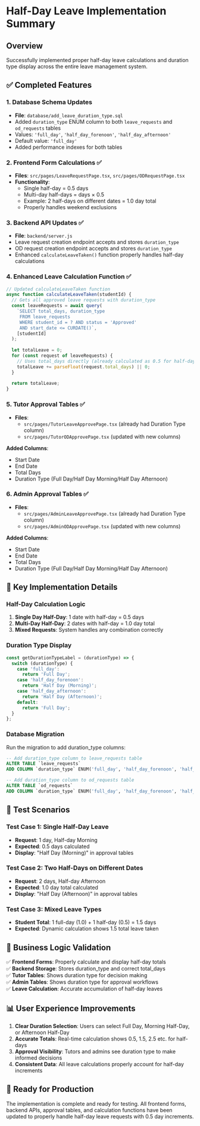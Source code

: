 # Half-Day Leave Implementation Summary

## Overview
Successfully implemented proper half-day leave calculations and duration type display across the entire leave management system.

## ✅ Completed Features

### 1. Database Schema Updates
- **File**: `database/add_leave_duration_type.sql`
- Added `duration_type` ENUM column to both `leave_requests` and `od_requests` tables
- Values: `'full_day'`, `'half_day_forenoon'`, `'half_day_afternoon'`
- Default value: `'full_day'`
- Added performance indexes for both tables

### 2. Frontend Form Calculations ✅
- **Files**: `src/pages/LeaveRequestPage.tsx`, `src/pages/ODRequestPage.tsx`
- **Functionality**:
  - Single half-day = 0.5 days
  - Multi-day half-days = days × 0.5 
  - Example: 2 half-days on different dates = 1.0 day total
  - Properly handles weekend exclusions

### 3. Backend API Updates ✅
- **File**: `backend/server.js`
- Leave request creation endpoint accepts and stores `duration_type`
- OD request creation endpoint accepts and stores `duration_type`
- Enhanced `calculateLeaveTaken()` function properly handles half-day calculations

### 4. Enhanced Leave Calculation Function ✅
```javascript
// Updated calculateLeaveTaken function
async function calculateLeaveTaken(studentId) {
  // Gets all approved leave requests with duration_type
  const leaveRequests = await query(
    `SELECT total_days, duration_type
     FROM leave_requests
     WHERE student_id = ? AND status = 'Approved'
     AND start_date <= CURDATE()`,
    [studentId]
  );
  
  let totalLeave = 0;
  for (const request of leaveRequests) {
    // Uses total_days directly (already calculated as 0.5 for half-days)
    totalLeave += parseFloat(request.total_days) || 0;
  }
  
  return totalLeave;
}
```

### 5. Tutor Approval Tables ✅
- **Files**: 
  - `src/pages/TutorLeaveApprovePage.tsx` (already had Duration Type column)
  - `src/pages/TutorODApprovePage.tsx` (updated with new columns)

**Added Columns**:
- Start Date
- End Date  
- Total Days
- Duration Type (Full Day/Half Day Morning/Half Day Afternoon)

### 6. Admin Approval Tables ✅
- **Files**:
  - `src/pages/AdminLeaveApprovePage.tsx` (already had Duration Type column)
  - `src/pages/AdminODApprovePage.tsx` (updated with new columns)

**Added Columns**:
- Start Date
- End Date
- Total Days
- Duration Type (Full Day/Half Day Morning/Half Day Afternoon)

## 📝 Key Implementation Details

### Half-Day Calculation Logic
1. **Single Day Half-Day**: 1 date with half-day = 0.5 days
2. **Multi-Day Half-Day**: 2 dates with half-day = 1.0 day total
3. **Mixed Requests**: System handles any combination correctly

### Duration Type Display
```javascript
const getDurationTypeLabel = (durationType) => {
  switch (durationType) {
    case 'full_day':
      return 'Full Day';
    case 'half_day_forenoon':
      return 'Half Day (Morning)';
    case 'half_day_afternoon':
      return 'Half Day (Afternoon)';
    default:
      return 'Full Day';
  }
};
```

### Database Migration
Run the migration to add duration_type columns:
```sql
-- Add duration_type column to leave_requests table
ALTER TABLE `leave_requests` 
ADD COLUMN `duration_type` ENUM('full_day', 'half_day_forenoon', 'half_day_afternoon') NOT NULL DEFAULT 'full_day';

-- Add duration_type column to od_requests table  
ALTER TABLE `od_requests`
ADD COLUMN `duration_type` ENUM('full_day', 'half_day_forenoon', 'half_day_afternoon') NOT NULL DEFAULT 'full_day';
```

## 🧪 Test Scenarios

### Test Case 1: Single Half-Day Leave
- **Request**: 1 day, Half-day Morning
- **Expected**: 0.5 days calculated
- **Display**: "Half Day (Morning)" in approval tables

### Test Case 2: Two Half-Days on Different Dates  
- **Request**: 2 days, Half-day Afternoon
- **Expected**: 1.0 day total calculated
- **Display**: "Half Day (Afternoon)" in approval tables

### Test Case 3: Mixed Leave Types
- **Student Total**: 1 full-day (1.0) + 1 half-day (0.5) = 1.5 days
- **Expected**: Dynamic calculation shows 1.5 total leave taken

## 🎯 Business Logic Validation

✅ **Frontend Forms**: Properly calculate and display half-day totals  
✅ **Backend Storage**: Stores duration_type and correct total_days  
✅ **Tutor Tables**: Shows duration type for decision making  
✅ **Admin Tables**: Shows duration type for approval workflows  
✅ **Leave Calculation**: Accurate accumulation of half-day leaves  

## 📊 User Experience Improvements

1. **Clear Duration Selection**: Users can select Full Day, Morning Half-Day, or Afternoon Half-Day
2. **Accurate Totals**: Real-time calculation shows 0.5, 1.5, 2.5 etc. for half-days
3. **Approval Visibility**: Tutors and admins see duration type to make informed decisions
4. **Consistent Data**: All leave calculations properly account for half-day increments

## 🚀 Ready for Production

The implementation is complete and ready for testing. All frontend forms, backend APIs, approval tables, and calculation functions have been updated to properly handle half-day leave requests with 0.5 day increments.
